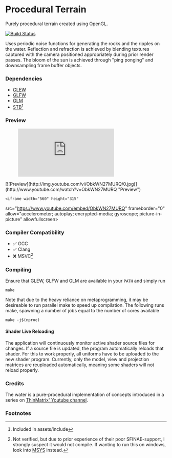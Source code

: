 # Procedural Terrain  
Purely procedural terrain created using OpenGL. 

[![Build Status](https://gitlab.com/vilhelmengstrom/procedural-terrain/badges/master/build.svg)](https://gitlab.com/vilhelmengstrom/procedural-terrain/commits/master)

Uses periodic noise functions for generating the rocks and the ripples on the water. Reflection and refraction is achieved by blending textures captured with the camera positioned appropriately during prior render passes. The bloom of the sun is achieved through "ping ponging" and downsampling frame buffer objects.
### Dependencies
- [GLEW](http://glew.sourceforge.net)
- [GLFW](https://www.glfw.org)
- [GLM](https://glm.g-truc.net)
- [STB](https://github.com/nothings/stb)[^1]

### Preview  


<!-- blank line -->
<figure class="video_container">
  <iframe src="https://www.youtube.com/embed/ObkWN27MURQ" frameborder="0" allowfullscreen="true"> </iframe>
</figure>
<!-- blank line -->
[![Preview](http://img.youtube.com/vi/ObkWN27MURQ/0.jpg)](http://www.youtube.com/watch?v=ObkWN27MURQ "Preview")

    <iframe width="560" height="315"
src="https://www.youtube.com/embed/ObkWN27MURQ" 
frameborder="0" 
allow="accelerometer; autoplay; encrypted-media; gyroscope; picture-in-picture" 
allowfullscreen></iframe>


### Compiler Compatibility

- :white_check_mark: GCC
- :white_check_mark: Clang
- :x: MSVC[^2]

### Compiling

Ensure that GLEW, GLFW and GLM are available in your `PATH` and simply run
```
make
```

Note that due to the heavy reliance on metaprogramming, it may be desireable to run parallel make to speed up compilation. The following runs make, spawning a number of jobs equal to the number of cores available
```
make -j$(nproc)
```

#### Shader Live Reloading
The application will continuously monitor active shader source files for changes. If a source file is updated, the program automatically reloads that shader. For this to work properly, all uniforms have to be uploaded to the new shader program. Currently, only the model, view and projection matrices are reuploaded automatically, meaning some shaders will not reload properly.

### Credits
The water is a pure-procedural implementation of concepts introduced in a series on [ThinMatrix' Youtube channel](https://www.youtube.com/user/ThinMatrix). 

### Footnotes
[^1]: Included in assets/include
[^2]: Not verified, but due to prior experience of their poor SFINAE-support, I strongly suspect it would not compile. If wanting to run this on windows, look into [MSYS](https://www.msys2.org/) instead.

